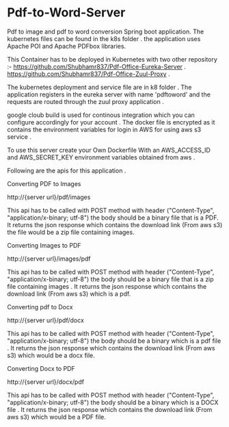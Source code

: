 # Pdf-to-Word-Server
Pdf to image and pdf to word conversion Spring boot application.
The kubernetes files can be found in the k8s folder .
the application uses Apache POI and Apache PDFbox libraries.

This Container has to be deployed in Kubernetes with two other repository :-
https://github.com/Shubhamr837/Pdf-Office-Eureka-Server .
https://github.com/Shubhamr837/Pdf-Office-Zuul-Proxy .

The kubernetes deployment and service file are in k8 folder .
The application registers in the eureka server with name 'pdftoword' and the requests are routed through the zuul proxy application .

google cloub build is used for continous integration which you can configure accordingly for your account .
The docker file is encrypted as it contains the environment variables for login in AWS for using aws s3 service .

To use this server create your Own Dockerfile With an AWS_ACCESS_ID and AWS_SECRET_KEY environment variables obtained from aws .

Following are the apis for this application .

Converting PDF to Images

http://{server url}/pdf/images

This api has to be called with POST method with header ("Content-Type", "application/x-binary; utf-8")
the body should be a binary file that is a PDF. 
It returns the json response which contains the download link (From aws s3) the file would be a zip file containing images.

Converting Images to PDF

http://{server url}/images/pdf

This api has to be called with POST method with header ("Content-Type", "application/x-binary; utf-8")
the body should be a binary file that is a zip file containing images . 
It returns the json response which contains the download link (From aws s3) which is a pdf.

Converting pdf to Docx

http://{server url}/pdf/docx

This api has to be called with POST method with header ("Content-Type", "application/x-binary; utf-8")
the body should be a binary which is a pdf file . 
It returns the json response which contains the download link (From aws s3) which would be a docx file.

Converting Docx to PDF

http://{server url}/docx/pdf

This api has to be called with POST method with header ("Content-Type", "application/x-binary; utf-8")
the body should be a binary which is a DOCX file . 
It returns the json response which contains the download link (From aws s3) which would be a PDF file.


